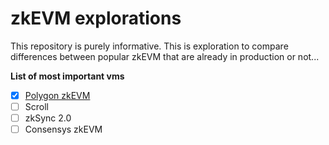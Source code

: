 # zkEVM explorations

This repository is purely informative. This is exploration to compare differences between popular zkEVM that are already in production or not...

**List of most important vms**

- [x] [Polygon zkEVM](POLYGON.md)
- [ ] Scroll
- [ ] zkSync 2.0
- [ ] Consensys zkEVM

